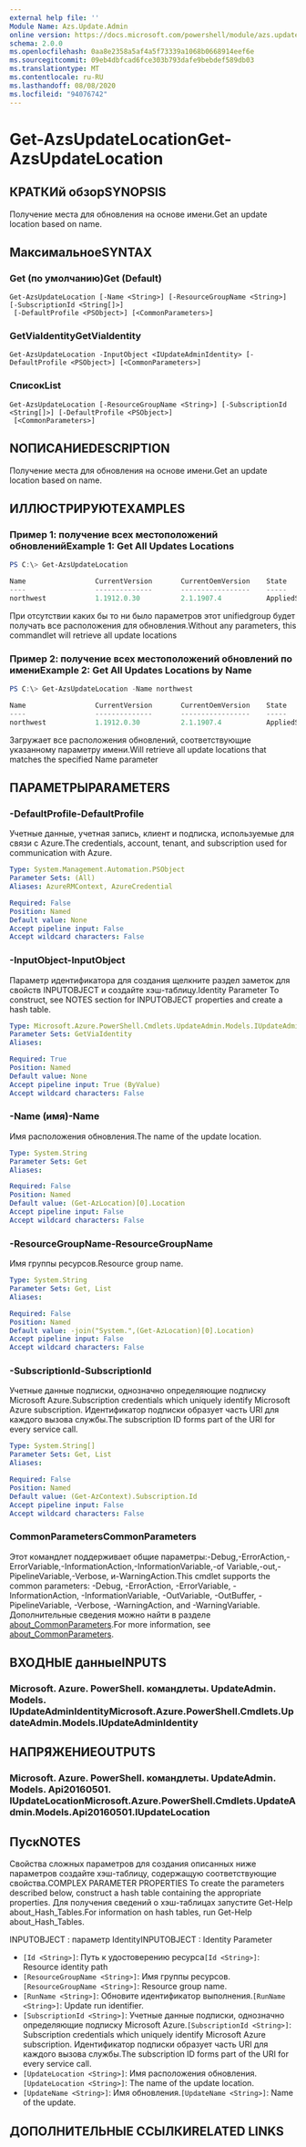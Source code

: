 ```yaml
---
external help file: ''
Module Name: Azs.Update.Admin
online version: https://docs.microsoft.com/powershell/module/azs.update.admin/get-azsupdatelocation
schema: 2.0.0
ms.openlocfilehash: 0aa8e2358a5af4a5f73339a1068b0668914eef6e
ms.sourcegitcommit: 09eb4dbfcad6fce303b793dafe9bebdef589db03
ms.translationtype: MT
ms.contentlocale: ru-RU
ms.lasthandoff: 08/08/2020
ms.locfileid: "94076742"
---
```

# <span data-ttu-id="47cfa-101">Get-AzsUpdateLocation</span><span class="sxs-lookup"><span data-stu-id="47cfa-101">Get-AzsUpdateLocation</span></span>

## <span data-ttu-id="47cfa-102">КРАТКИй обзор</span><span class="sxs-lookup"><span data-stu-id="47cfa-102">SYNOPSIS</span></span>
<span data-ttu-id="47cfa-103">Получение места для обновления на основе имени.</span><span class="sxs-lookup"><span data-stu-id="47cfa-103">Get an update location based on name.</span></span>

## <span data-ttu-id="47cfa-104">Максимальное</span><span class="sxs-lookup"><span data-stu-id="47cfa-104">SYNTAX</span></span>

### <span data-ttu-id="47cfa-105">Get (по умолчанию)</span><span class="sxs-lookup"><span data-stu-id="47cfa-105">Get (Default)</span></span>
```
Get-AzsUpdateLocation [-Name <String>] [-ResourceGroupName <String>] [-SubscriptionId <String[]>]
 [-DefaultProfile <PSObject>] [<CommonParameters>]
```

### <span data-ttu-id="47cfa-106">GetViaIdentity</span><span class="sxs-lookup"><span data-stu-id="47cfa-106">GetViaIdentity</span></span>
```
Get-AzsUpdateLocation -InputObject <IUpdateAdminIdentity> [-DefaultProfile <PSObject>] [<CommonParameters>]
```

### <span data-ttu-id="47cfa-107">Список</span><span class="sxs-lookup"><span data-stu-id="47cfa-107">List</span></span>
```
Get-AzsUpdateLocation [-ResourceGroupName <String>] [-SubscriptionId <String[]>] [-DefaultProfile <PSObject>]
 [<CommonParameters>]
```

## <span data-ttu-id="47cfa-108">NОПИСАНИЕ</span><span class="sxs-lookup"><span data-stu-id="47cfa-108">DESCRIPTION</span></span>
<span data-ttu-id="47cfa-109">Получение места для обновления на основе имени.</span><span class="sxs-lookup"><span data-stu-id="47cfa-109">Get an update location based on name.</span></span>

## <span data-ttu-id="47cfa-110">ИЛЛЮСТРИРУЮТ</span><span class="sxs-lookup"><span data-stu-id="47cfa-110">EXAMPLES</span></span>

### <span data-ttu-id="47cfa-111">Пример 1: получение всех местоположений обновлений</span><span class="sxs-lookup"><span data-stu-id="47cfa-111">Example 1: Get All Updates Locations</span></span>
```powershell
PS C:\> Get-AzsUpdateLocation

Name                 CurrentVersion       CurrentOemVersion    State
----                 --------------       -----------------    -----
northwest            1.1912.0.30          2.1.1907.4           AppliedSuccessfully
```

<span data-ttu-id="47cfa-112">При отсутствии каких бы то ни было параметров этот unifiedgroup будет получать все расположения для обновления.</span><span class="sxs-lookup"><span data-stu-id="47cfa-112">Without any parameters, this commandlet will retrieve all update locations</span></span>

### <span data-ttu-id="47cfa-113">Пример 2: получение всех местоположений обновлений по имени</span><span class="sxs-lookup"><span data-stu-id="47cfa-113">Example 2: Get All Updates Locations by Name</span></span>
```powershell
PS C:\> Get-AzsUpdateLocation -Name northwest

Name                 CurrentVersion       CurrentOemVersion    State
----                 --------------       -----------------    -----
northwest            1.1912.0.30          2.1.1907.4           AppliedSuccessfully
```

<span data-ttu-id="47cfa-114">Загружает все расположения обновлений, соответствующие указанному параметру имени.</span><span class="sxs-lookup"><span data-stu-id="47cfa-114">Will retrieve all update locations that matches the specified Name parameter</span></span>

## <span data-ttu-id="47cfa-115">ПАРАМЕТРЫ</span><span class="sxs-lookup"><span data-stu-id="47cfa-115">PARAMETERS</span></span>

### <span data-ttu-id="47cfa-116">-DefaultProfile</span><span class="sxs-lookup"><span data-stu-id="47cfa-116">-DefaultProfile</span></span>
<span data-ttu-id="47cfa-117">Учетные данные, учетная запись, клиент и подписка, используемые для связи с Azure.</span><span class="sxs-lookup"><span data-stu-id="47cfa-117">The credentials, account, tenant, and subscription used for communication with Azure.</span></span>

```yaml
Type: System.Management.Automation.PSObject
Parameter Sets: (All)
Aliases: AzureRMContext, AzureCredential

Required: False
Position: Named
Default value: None
Accept pipeline input: False
Accept wildcard characters: False

```

### <span data-ttu-id="47cfa-118">-InputObject</span><span class="sxs-lookup"><span data-stu-id="47cfa-118">-InputObject</span></span>
<span data-ttu-id="47cfa-119">Параметр идентификатора для создания щелкните раздел заметок для свойств INPUTOBJECT и создайте хэш-таблицу.</span><span class="sxs-lookup"><span data-stu-id="47cfa-119">Identity Parameter To construct, see NOTES section for INPUTOBJECT properties and create a hash table.</span></span>

```yaml
Type: Microsoft.Azure.PowerShell.Cmdlets.UpdateAdmin.Models.IUpdateAdminIdentity
Parameter Sets: GetViaIdentity
Aliases:

Required: True
Position: Named
Default value: None
Accept pipeline input: True (ByValue)
Accept wildcard characters: False

```

### <span data-ttu-id="47cfa-120">-Name (имя)</span><span class="sxs-lookup"><span data-stu-id="47cfa-120">-Name</span></span>
<span data-ttu-id="47cfa-121">Имя расположения обновления.</span><span class="sxs-lookup"><span data-stu-id="47cfa-121">The name of the update location.</span></span>

```yaml
Type: System.String
Parameter Sets: Get
Aliases:

Required: False
Position: Named
Default value: (Get-AzLocation)[0].Location
Accept pipeline input: False
Accept wildcard characters: False

```

### <span data-ttu-id="47cfa-122">-ResourceGroupName</span><span class="sxs-lookup"><span data-stu-id="47cfa-122">-ResourceGroupName</span></span>
<span data-ttu-id="47cfa-123">Имя группы ресурсов.</span><span class="sxs-lookup"><span data-stu-id="47cfa-123">Resource group name.</span></span>

```yaml
Type: System.String
Parameter Sets: Get, List
Aliases:

Required: False
Position: Named
Default value: -join("System.",(Get-AzLocation)[0].Location)
Accept pipeline input: False
Accept wildcard characters: False

```

### <span data-ttu-id="47cfa-124">-SubscriptionId</span><span class="sxs-lookup"><span data-stu-id="47cfa-124">-SubscriptionId</span></span>
<span data-ttu-id="47cfa-125">Учетные данные подписки, однозначно определяющие подписку Microsoft Azure.</span><span class="sxs-lookup"><span data-stu-id="47cfa-125">Subscription credentials which uniquely identify Microsoft Azure subscription.</span></span>
<span data-ttu-id="47cfa-126">Идентификатор подписки образует часть URI для каждого вызова службы.</span><span class="sxs-lookup"><span data-stu-id="47cfa-126">The subscription ID forms part of the URI for every service call.</span></span>

```yaml
Type: System.String[]
Parameter Sets: Get, List
Aliases:

Required: False
Position: Named
Default value: (Get-AzContext).Subscription.Id
Accept pipeline input: False
Accept wildcard characters: False

```

### <span data-ttu-id="47cfa-127">CommonParameters</span><span class="sxs-lookup"><span data-stu-id="47cfa-127">CommonParameters</span></span>
<span data-ttu-id="47cfa-128">Этот командлет поддерживает общие параметры:-Debug,-ErrorAction,-ErrorVariable,-InformationAction,-InformationVariable,-of Variable,-out,-PipelineVariable,-Verbose, и-WarningAction.</span><span class="sxs-lookup"><span data-stu-id="47cfa-128">This cmdlet supports the common parameters: -Debug, -ErrorAction, -ErrorVariable, -InformationAction, -InformationVariable, -OutVariable, -OutBuffer, -PipelineVariable, -Verbose, -WarningAction, and -WarningVariable.</span></span> <span data-ttu-id="47cfa-129">Дополнительные сведения можно найти в разделе [about_CommonParameters](http://go.microsoft.com/fwlink/?LinkID=113216).</span><span class="sxs-lookup"><span data-stu-id="47cfa-129">For more information, see [about_CommonParameters](http://go.microsoft.com/fwlink/?LinkID=113216).</span></span>

## <span data-ttu-id="47cfa-130">ВХОДНЫЕ данные</span><span class="sxs-lookup"><span data-stu-id="47cfa-130">INPUTS</span></span>

### <span data-ttu-id="47cfa-131">Microsoft. Azure. PowerShell. командлеты. UpdateAdmin. Models. IUpdateAdminIdentity</span><span class="sxs-lookup"><span data-stu-id="47cfa-131">Microsoft.Azure.PowerShell.Cmdlets.UpdateAdmin.Models.IUpdateAdminIdentity</span></span>

## <span data-ttu-id="47cfa-132">НАПРЯЖЕНИЕ</span><span class="sxs-lookup"><span data-stu-id="47cfa-132">OUTPUTS</span></span>

### <span data-ttu-id="47cfa-133">Microsoft. Azure. PowerShell. командлеты. UpdateAdmin. Models. Api20160501. IUpdateLocation</span><span class="sxs-lookup"><span data-stu-id="47cfa-133">Microsoft.Azure.PowerShell.Cmdlets.UpdateAdmin.Models.Api20160501.IUpdateLocation</span></span>



## <span data-ttu-id="47cfa-134">Пуск</span><span class="sxs-lookup"><span data-stu-id="47cfa-134">NOTES</span></span>

<span data-ttu-id="47cfa-135">Свойства сложных параметров для создания описанных ниже параметров создайте хэш-таблицу, содержащую соответствующие свойства.</span><span class="sxs-lookup"><span data-stu-id="47cfa-135">COMPLEX PARAMETER PROPERTIES To create the parameters described below, construct a hash table containing the appropriate properties.</span></span> <span data-ttu-id="47cfa-136">Для получения сведений о хэш-таблицах запустите Get-Help about_Hash_Tables.</span><span class="sxs-lookup"><span data-stu-id="47cfa-136">For information on hash tables, run Get-Help about_Hash_Tables.</span></span>

<span data-ttu-id="47cfa-137">INPUTOBJECT <IUpdateAdminIdentity> : параметр Identity</span><span class="sxs-lookup"><span data-stu-id="47cfa-137">INPUTOBJECT <IUpdateAdminIdentity>: Identity Parameter</span></span>
  - <span data-ttu-id="47cfa-138">`[Id <String>]`: Путь к удостоверению ресурса</span><span class="sxs-lookup"><span data-stu-id="47cfa-138">`[Id <String>]`: Resource identity path</span></span>
  - <span data-ttu-id="47cfa-139">`[ResourceGroupName <String>]`: Имя группы ресурсов.</span><span class="sxs-lookup"><span data-stu-id="47cfa-139">`[ResourceGroupName <String>]`: Resource group name.</span></span>
  - <span data-ttu-id="47cfa-140">`[RunName <String>]`: Обновите идентификатор выполнения.</span><span class="sxs-lookup"><span data-stu-id="47cfa-140">`[RunName <String>]`: Update run identifier.</span></span>
  - <span data-ttu-id="47cfa-141">`[SubscriptionId <String>]`: Учетные данные подписки, однозначно определяющие подписку Microsoft Azure.</span><span class="sxs-lookup"><span data-stu-id="47cfa-141">`[SubscriptionId <String>]`: Subscription credentials which uniquely identify Microsoft Azure subscription.</span></span>  <span data-ttu-id="47cfa-142">Идентификатор подписки образует часть URI для каждого вызова службы.</span><span class="sxs-lookup"><span data-stu-id="47cfa-142">The subscription ID forms part of the URI for every service call.</span></span>
  - <span data-ttu-id="47cfa-143">`[UpdateLocation <String>]`: Имя расположения обновления.</span><span class="sxs-lookup"><span data-stu-id="47cfa-143">`[UpdateLocation <String>]`: The name of the update location.</span></span>
  - <span data-ttu-id="47cfa-144">`[UpdateName <String>]`: Имя обновления.</span><span class="sxs-lookup"><span data-stu-id="47cfa-144">`[UpdateName <String>]`: Name of the update.</span></span>

## <span data-ttu-id="47cfa-145">ДОПОЛНИТЕЛЬНЫЕ ССЫЛКИ</span><span class="sxs-lookup"><span data-stu-id="47cfa-145">RELATED LINKS</span></span>

